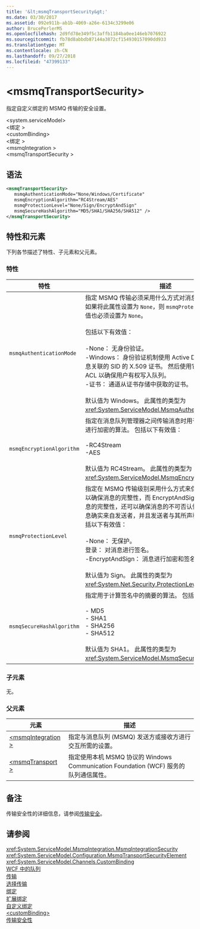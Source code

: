 ```yaml
---
title: '&lt;msmqTransportSecurity&gt;'
ms.date: 03/30/2017
ms.assetid: 092e911b-ab1b-4069-a26e-6134c3299e06
author: BrucePerlerMS
ms.openlocfilehash: 2d9fd78e349f5c3affb1184ba0ee146eb7076922
ms.sourcegitcommit: fb78d8abbdb87144a3872cf154930157090dd933
ms.translationtype: MT
ms.contentlocale: zh-CN
ms.lasthandoff: 09/27/2018
ms.locfileid: "47399133"
---
```

# <a name="ltmsmqtransportsecuritygt"></a>&lt;msmqTransportSecurity&gt;
指定自定义绑定的 MSMQ 传输的安全设置。  
  
 \<system.serviceModel>  
\<绑定 >  
\<customBinding>  
\<绑定 >  
\<msmqIntegration >  
\<msmqTransportSecurity >  
  
## <a name="syntax"></a>语法  
  
```xml  
<msmqTransportSecurity>  
   msmqAuthenticationMode="None/Windows/Certificate"  
   msmqEncryptionAlgorithm="RC4Stream/AES"  
   msmqProtectionLevel="None/Sign/EncryptAndSign"  
   msmqSecureHashAlgorithm="MD5/SHA1/SHA256/SHA512" />  
</msmqTransportSecurity>  
```  
  
## <a name="attributes-and-elements"></a>特性和元素  
 下列各节描述了特性、子元素和父元素。  
  
### <a name="attributes"></a>特性  
  
|特性|描述|  
|---------------|-----------------|  
|`msmqAuthenticationMode`|指定 MSMQ 传输必须采用什么方式对消息进行身份验证。 如果将此属性设置为 `None`，则 `msmqProtectionLevel` 属性的值也必须设置为 `None`。<br /><br /> 包括以下有效值：<br /><br /> -None： 无身份验证。<br />-Windows： 身份验证机制使用 Active Directory 获取与消息关联的 SID 的 X.509 证书。 然后使用它来检查队列的 ACL 以确保用户有权写入队列。<br />-证书： 通道从证书存储中获取的证书。<br /><br /> 默认值为 Windows。 此属性的类型为 <xref:System.ServiceModel.MsmqAuthenticationMode>。|  
|`msmqEncryptionAlgorithm`|指定在消息队列管理器之间传输消息时用于在网络上对消息进行加密的算法。 包括以下有效值：<br /><br /> -RC4Stream<br />-AES<br /><br /> 默认值为 RC4Stream。 此属性的类型为 <xref:System.ServiceModel.MsmqEncryptionAlgorithm>。|  
|`msmqProtectionLevel`|指定在 MSMQ 传输级别采用什么方式来保护消息。 加密可以确保消息的完整性，而 EncryptAndSign 不仅可以确保消息的完整性，还可以确保消息的不可否认性，也就是说，消息确实来自发送者，并且发送者与其所声称的身份一致。 包括以下有效值：<br /><br /> -None： 无保护。<br />登录： 对消息进行签名。<br />-EncryptAndSign： 消息进行加密和签名。<br /><br /> 默认值为 Sign。 此属性的类型为 <xref:System.Net.Security.ProtectionLevel>。|  
|`msmqSecureHashAlgorithm`|指定用于计算签名中的摘要的算法。 包括以下有效值：<br /><br /> -   MD5<br />-   SHA1<br />-   SHA256<br />-   SHA512<br /><br /> 默认值为 SHA1。 此属性的类型为 <xref:System.ServiceModel.MsmqSecureHashAlgorithm>。|  
  
### <a name="child-elements"></a>子元素  
 无。  
  
### <a name="parent-elements"></a>父元素  
  
|元素|描述|  
|-------------|-----------------|  
|[\<msmqIntegration >](../../../../../docs/framework/configure-apps/file-schema/wcf/msmqintegration.md)|指定与消息队列 (MSMQ) 发送方或接收方进行交互所需的设置。|  
|[\<msmqTransport >](../../../../../docs/framework/configure-apps/file-schema/wcf/msmqtransport.md)|指定使用本机 MSMQ 协议的 Windows Communication Foundation (WCF) 服务的队列通信属性。|  
  
## <a name="remarks"></a>备注  
 传输安全性的详细信息，请参阅[传输安全](../../../../../docs/framework/wcf/feature-details/transport-security.md)。  
  
## <a name="see-also"></a>请参阅  
 <xref:System.ServiceModel.MsmqIntegration.MsmqIntegrationSecurity>  
 <xref:System.ServiceModel.Configuration.MsmqTransportSecurityElement>  
 <xref:System.ServiceModel.Channels.CustomBinding>  
 [WCF 中的队列](../../../../../docs/framework/wcf/feature-details/queues-in-wcf.md)  
 [传输](../../../../../docs/framework/wcf/feature-details/transports.md)  
 [选择传输](../../../../../docs/framework/wcf/feature-details/choosing-a-transport.md)  
 [绑定](../../../../../docs/framework/wcf/bindings.md)  
 [扩展绑定](../../../../../docs/framework/wcf/extending/extending-bindings.md)  
 [自定义绑定](../../../../../docs/framework/wcf/extending/custom-bindings.md)  
 [\<customBinding>](../../../../../docs/framework/configure-apps/file-schema/wcf/custombinding.md)  
 [传输安全性](../../../../../docs/framework/wcf/feature-details/transport-security.md)
